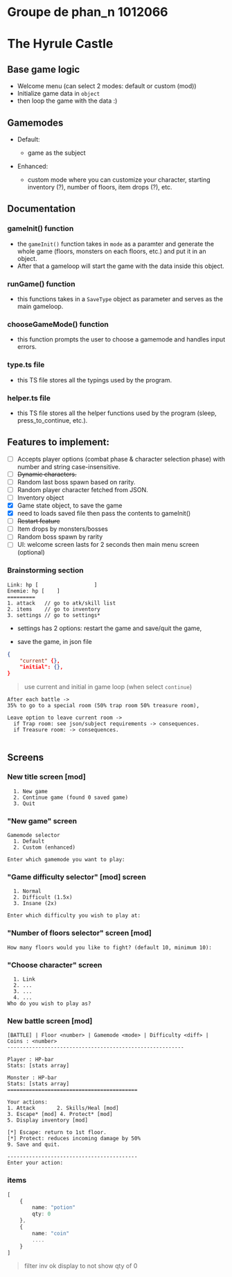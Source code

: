 # Groupe de phan_n 1012066

# The Hyrule Castle

## Base game logic

- Welcome menu (can select 2 modes: default or custom (mod))
- Initialize game data in `object`
- then loop the game with the data :)



	
## Gamemodes

- Default:

  - game as the subject

- Enhanced:
  - custom mode where you can customize your character, starting inventory (?), number of floors, item drops (?), etc. 

## Documentation
### gameInit() function

- the `gameInit()` function takes in `mode` as a paramter and generate the whole game (floors, monsters on each floors, etc.) and put it in an object. 
- After that a gameloop will start the game with the data inside this object.

### runGame() function

- this functions takes in a `SaveType` object as parameter and serves as the main gameloop.

### chooseGameMode() function
- this function prompts the user to choose a gamemode and handles input errors.

### type.ts file
- this TS file stores all the typings used by the program.

### helper.ts file
- this TS file stores all the helper functions used by the program (sleep, press_to_continue, etc.).
## Features to implement:

- [ ] Accepts player options (combat phase & character selection phase) with number and string case-insensitive.
- [ ] ~~Dynamic characters.~~
- [ ] Random last boss spawn based on rarity.
- [ ] Random player character fetched from JSON.
- [ ] Inventory object
- [x] Game state object, to save the game
- [x] need to loads saved file then pass the contents to gameInit()
- [ ] ~~Restart feature~~
- [ ] Item drops by monsters/bosses
- [ ] Random boss spawn by rarity
- [ ] UI: welcome screen lasts for 2 seconds then main menu screen (optional)

### Brainstorming section
```plaintext
Link: hp [                  ]
Enemie: hp [    ]
=========
1. attack	// go to atk/skill list
2. items	// go to inventory
3. settings	// go to settings*
```

- settings has 2 options: restart the game and save/quit the game,

* save the game, in json file

```json
{
	"current" {},
	"initial": {},
}
```

> use current and initial in game loop (when select `continue`)

```
After each battle -> 
35% to go to a special room (50% trap room 50% treasure room),

Leave option to leave current room -> 
  if Trap room: see json/subject requirements -> consequences. 
  if Treasure room: -> consequences.


```


## Screens

### New title screen [mod] 
```
  1. New game
  2. Continue game (found 0 saved game)
  3. Quit
```

### "New game" screen 
```
Gamemode selector
  1. Default
  2. Custom (enhanced)

Enter which gamemode you want to play: 
```

### "Game difficulty selector" [mod] screen 
```
  1. Normal
  2. Difficult (1.5x)
  3. Insane (2x)

Enter which difficulty you wish to play at: 
```
### "Number of floors selector" screen [mod]
```
How many floors would you like to fight? (default 10, minimum 10):
```

### "Choose character" screen 
```
  1. Link
  2. ...
  3. ...
  4. ...
Who do you wish to play as? 
```



### New battle screen [mod] 

```
[BATTLE] | Floor <number> | Gamemode <mode> | Difficulty <diff> | Coins : <number>
---------------------------------------------------------

Player : HP-bar
Stats: [stats array]

Monster : HP-bar
Stats: [stats array]
==========================================

Your actions:
1. Attack       2. Skills/Heal [mod]
3. Escape* [mod] 4. Protect* [mod]
5. Display inventory [mod]

[*] Escape: return to 1st floor.
[*] Protect: reduces incoming damage by 50% 
9. Save and quit.

------------------------------------------
Enter your action:
```

### items
```ts
[
	{
		name: "potion"
		qty: 0
	},
	{
		name: "coin"
		....
	}
]
```

> filter inv ok display to not show qty of 0